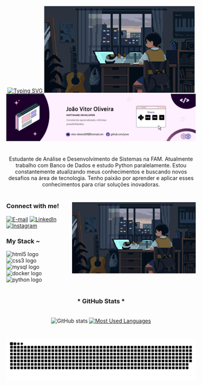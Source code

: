 <div align="center">
  <a href="https://git.io/typing-svg">
    <img src="https://readme-typing-svg.demolab.com?font=Fira+Code&weight=500&size=22&pause=1000&color=FF00F6&center=true&vCenter=true&random=false&width=524&lines=%E2%8A%B9+Welcome+to+my+profile!+%CB%99%E1%B5%95%CB%99+%E2%8A%B9+" alt="Typing SVG">
    <img src="https://raw.githubusercontent.com/Jvsvic/jvsvic/refs/heads/main/2ee88bf78e4f76001f59bad5e91a6a03.gif" alt="">
  </a>
</div>

<img align="center" alt="" src="./header(1).jpg">

#

<p align="center">Estudante de Análise e Desenvolvimento de Sistemas na FAM. Atualmente trabalho com Banco de Dados e estudo Python paralelamente. 
 Estou constantemente atualizando meus conhecimentos e buscando novos desafios na área de tecnologia. Tenho paixão por aprender e aplicar esses conhecimentos para criar soluções inovadoras.
  
#

<img align="right" alt="" height="190px" src="./2ee88bf78e4f76001f59bad5e91a6a03.gif">

<h3 align="left">Connect with me!</h3>

[![E-mail](https://img.shields.io/badge/-Email-000?style=for-the-badge&logo=mail&logoColor=FF00F6&color=FFF)](mailto:vitor-oliveira001@hotmail.com)
[![LinkedIn](https://img.shields.io/badge/-LinkedIn-000?style=for-the-badge&logo=linkedin&logoColor=FF00F6&color=FFF)](https://www.linkedin.com/in/jvsvic/)
[![Instagram](https://img.shields.io/badge/-Instagram-000?style=for-the-badge&logo=instagram&logoColor=FF00F6&color=FFF)](https://www.instagram.com/jvsvic/)




<h3 align="left">My Stack ~</h3>

<div align="left">
  <img src="https://img.shields.io/badge/html5-%23E34F26.svg?style=for-the-badge&logo=html5&logoColor=white" height="25" alt="html5 logo" />
  <img width="8" />
  <img src="https://img.shields.io/badge/css3-%231572B6.svg?style=for-the-badge&logo=css3&logoColor=white" height="25" alt="css3 logo" />
  <img width="8" />
  <img src="https://img.shields.io/badge/mysql-%2300f.svg?style=for-the-badge&logo=mysql&logoColor=white" height="25" alt="mysql logo" />
  <img width="8" />
  <img src="https://img.shields.io/badge/docker-%23049EBC.svg?style=for-the-badge&logo=docker&logoColor=white" height="25" alt="docker logo" />
  <img width="8" />
  <img src="https://img.shields.io/badge/python-3670A0?style=for-the-badge&logo=python&logoColor=ffdd54" height="25" alt="python logo" />
  <img width="8" />
</div>

#

<div style="text-align: center;" align="center">
  <h3>* GitHub Stats *</h3>
  <br>
  <img src="https://github-readme-stats-git-masterrstaa-rickstaa.vercel.app/api?username=mari4souza&hide_title=true&show_icons=true&include_all_commits=false&count_private=true&line_height=25&hide=issues&bg_color=000&title_color=FF00F6&text_color=FFF&border_radius=3&border_color=36123c&icon_color=FF00F6&theme=jolly" alt="GitHub stats">

  <a href="https://github.com/jvsvic/github-readme-stats">
    <img src="https://github-readme-stats-git-masterrstaa-rickstaa.vercel.app/api/top-langs/?username=jvsvic&line_height=10&card_width=290&layout=compact&hide_title=false&count_private=true&langs_count=4&show_icons=true&title_color=FF00F6&hide=html,scss,less&bg_color=000&text_color=8B8B8B&border_radius=3&border_color=561760&count_private=true" alt="Most Used Languages">
  </a>
</div>


#

<picture align="center">
  <source media="(prefers-color-scheme: dark)" srcset="https://raw.githubusercontent.com/jvsvic/jvsvic/output/github-contribution-grid-snake-dark.svg">
  <source media="(prefers-color-scheme: light)" srcset="https://raw.githubusercontent.com/jvsvic/jvsvic/output/github-contribution-grid-snake-dark.svg">
  <img align="center" alt="github contribution grid snake animation" src="https://raw.githubusercontent.com/jvsvic/jvsvic/output/github-contribution-grid-snake.svg">
</picture>
